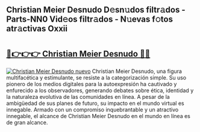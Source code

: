 ## Christian Meier Desnudo D𝚎sn𝚞dos filtr𝚊dos - Parts-NN0 Vid𝚎os filtr𝚊dos - N𝚞evas f𝚘tos atr𝚊ctivas Oxxii

# <h2><a href="http://mb64pu.tromn.icu/?c=Christian+Meier+Desnudo">🔗👉👉👉 Christian Meier Desnudo 🔗🔗</a></h2>

[![Christian Meier Desnudo nuevo](https://i.imgur.com/pEAQMta.gif)](http://mb64pu.tromn.icu/?c=Christian+Meier+Desnudo)
Christian Meier Desnudo, una figura multifacética y estimulante, se resiste a la categorización simple. Su uso pionero de los medios digitales para la autoexpresión ha cautivado y enfurecido a los observadores, generando debates sobre ética, identidad y la naturaleza evolutiva de las comunidades en línea. A pesar de la ambigüedad de sus planes de futuro, su impacto en el mundo virtual es innegable. Armado con un compromiso inquebrantable y un atractivo innegable, el alcance de Christian Meier Desnudo en el mundo en línea es de gran alcance.
